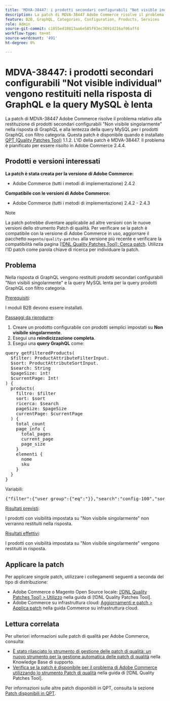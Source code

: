 ```yaml
---
title: 'MDVA-38447: i prodotti secondari configurabili "Not visible individual" vengono restituiti nella risposta di GraphQL e la query MySQL è lenta'
description: La patch di MDVA-38447 Adobe Commerce risolve il problema relativo alla restituzione di prodotti secondari configurabili "Non visibile singolarmente" nella risposta di GraphQL e alla lentezza della query MySQL per i prodotti GraphQL con filtro categoria. Questa patch è disponibile quando è installato [Quality Patches Tool (QPT)](https://experienceleague.adobe.com/it/docs/commerce-knowledge-base/kb/announcements/commerce-announcements/magento-quality-patches-released-new-tool-to-self-serve-quality-patches) 1.1.2. L'ID della patch è MDVA-38447. Il problema è pianificato per essere risolto in Adobe Commerce 2.4.4.
feature: B2B, GraphQL, Categories, Configuration, Products, Services
role: Admin
source-git-commit: c1055ed10813aa6e585f93ec3091d216af06affd
workflow-type: tm+mt
source-wordcount: '491'
ht-degree: 0%

---
```


# MDVA-38447: i prodotti secondari configurabili &quot;Not visible individual&quot; vengono restituiti nella risposta di GraphQL e la query MySQL è lenta

La patch di MDVA-38447 Adobe Commerce risolve il problema relativo alla restituzione di prodotti secondari configurabili &quot;Non visibile singolarmente&quot; nella risposta di GraphQL e alla lentezza della query MySQL per i prodotti GraphQL con filtro categoria. Questa patch è disponibile quando è installato [QPT (Quality Patches Tool)](https://experienceleague.adobe.com/it/docs/commerce-knowledge-base/kb/announcements/commerce-announcements/magento-quality-patches-released-new-tool-to-self-serve-quality-patches) 1.1.2. L&#39;ID della patch è MDVA-38447. Il problema è pianificato per essere risolto in Adobe Commerce 2.4.4.

## Prodotti e versioni interessati

**La patch è stata creata per la versione di Adobe Commerce:**

* Adobe Commerce (tutti i metodi di implementazione) 2.4.2

**Compatibile con le versioni di Adobe Commerce:**

* Adobe Commerce (tutti i metodi di implementazione) 2.4.2 - 2.4.3

>[!NOTE]
>
>La patch potrebbe diventare applicabile ad altre versioni con le nuove versioni dello strumento Patch di qualità. Per verificare se la patch è compatibile con la versione di Adobe Commerce in uso, aggiornare il pacchetto `magento/quality-patches` alla versione più recente e verificare la compatibilità nella pagina [[!DNL Quality Patches Tool]: Cerca patch](https://experienceleague.adobe.com/it/docs/commerce-knowledge-base/kb/announcements/commerce-announcements/magento-quality-patches-released-new-tool-to-self-serve-quality-patches). Utilizza l’ID patch come parola chiave di ricerca per individuare la patch.

## Problema

Nella risposta di GraphQL vengono restituiti prodotti secondari configurabili &quot;Non visibili singolarmente&quot; e la query MySQL lenta per la query prodotti GraphQL con filtro categoria.

<u>Prerequisiti</u>:

I moduli B2B devono essere installati.

<u>Passaggi da riprodurre</u>:

1. Creare un prodotto configurabile con prodotti semplici impostati su **Non visibile singolarmente**.
1. Esegui una **reindicizzazione completa**.
1. Esegui una **query GraphQL** come:

<pre>query getFilteredProducts(
  $filter: ProductAttributeFilterInput.
  $sort: ProductAttributeSortInput.
  $search: String
  $pageSize: int!
  $currentPage: Int!
) &lbrace;
  products(
    filtro: $filter
    sort: $sort
    ricerca: $search
    pageSize: $pageSize
    currentPage: $currentPage
  ) &lbrace;
    total_count
    page_info &lbrace;
      total_pages
      current_page
      page_size
    &rbrace;
    elementi &lbrace;
      nome
      sku
    &rbrace;
  &rbrace;
&rbrace;</pre>

Variabili:

<pre>{"filter":{"user_group":{"eq":"}},"search":"config-100","sort":{},"pageSize":200,"currentPage":1}
</pre>

<u>Risultati previsti</u>:

I prodotti con visibilità impostata su &quot;Non visibile singolarmente&quot; non verranno restituiti nella risposta.

<u>Risultati effettivi</u>:

I prodotti con visibilità impostata su &quot;Non visibile singolarmente&quot; vengono restituiti in risposta.

## Applicare la patch

Per applicare singole patch, utilizzare i collegamenti seguenti a seconda del tipo di distribuzione:

* Adobe Commerce o Magento Open Source locale: [[!DNL Quality Patches Tool] > Utilizzo](/help/tools/quality-patches-tool/usage.md) nella guida di [!DNL Quality Patches Tool].
* Adobe Commerce su infrastruttura cloud: [Aggiornamenti e patch > Applica patch](https://experienceleague.adobe.com/docs/commerce-cloud-service/user-guide/develop/upgrade/apply-patches.html?lang=it) nella guida Commerce su infrastruttura cloud.

## Lettura correlata

Per ulteriori informazioni sulle patch di qualità per Adobe Commerce, consulta:

* [È stato rilasciato lo strumento di gestione delle patch di qualità: un nuovo strumento per la gestione automatica delle patch di qualità](https://experienceleague.adobe.com/it/docs/commerce-knowledge-base/kb/announcements/commerce-announcements/magento-quality-patches-released-new-tool-to-self-serve-quality-patches) nella Knowledge Base di supporto.
* [Verifica se la patch è disponibile per il problema di Adobe Commerce utilizzando lo strumento Patch di qualità](/help/tools/quality-patches-tool/patches-available-in-qpt/check-patch-for-magento-issue-with-magento-quality-patches.md) nella guida di [!DNL Quality Patches Tool].

Per informazioni sulle altre patch disponibili in QPT, consulta la sezione [Patch disponibili in QPT](https://experienceleague.adobe.com/tools/commerce-quality-patches/index.html?lang=it).
